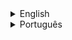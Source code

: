 <details>
<summary> English </summary>

# Conceptual Example

It’s impossible to implement the classic Factory Method pattern in Go due to lack of OOP features such as classes and inheritance. However, we can still implement the basic version of the pattern, the Simple Factory.

In this example, we’re going to build various types of weapons using a factory struct.

First, we create the `iGun` interface, which defines all methods a gun should have. There is a `gun` struct type that implements the iGun interface. Two concrete guns — `ak47` and `musket` — both embed gun struct and indirectly implement all `iGun` methods.

The `gunFactory` struct serves as a factory, which creates guns of the desired type based on an incoming argument. The main.go acts as a client. Instead of directly interacting with `ak47` or `musket`, it relies on `gunFactory` to create instances of various guns, only using string parameters to control the production.

</details>

<details>
<summary> Português </summary>

# Exemplo Conceitual

É impossível implementar o padrão Factory Method clássico no Go devido à falta de recursos OOP, como classes e herança. No entanto, ainda podemos implementar a versão básica do padrão, o Factory Simples.

Neste exemplo, vamos construir vários tipos de armas usando uma struct factory.

Primeiro, criamos a interface `iGun`, que define todos os métodos que uma arma deve ter. Existe um tipo de struct gun que implementa a interface `iGun`. Duas armas concretas — `ak47` e `musket` — ambas incorporam a struct da arma e indiretamente implementam todos os métodos `iGun`.

A struct gunFactory serve como um factory, que cria armas do tipo desejado com base em um argumento de entrada. O main.go atua como o cliente. Em vez de interagir diretamente com o `ak47` ou `musket`, ele conta com o gunFactory para criar instâncias de várias armas, usando apenas parâmetros de tipo string para controlar a produção.
</details>